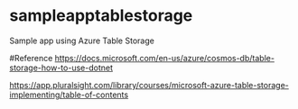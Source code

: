 # sampleapptablestorage
Sample app using Azure Table Storage

#Reference
https://docs.microsoft.com/en-us/azure/cosmos-db/table-storage-how-to-use-dotnet

https://app.pluralsight.com/library/courses/microsoft-azure-table-storage-implementing/table-of-contents
